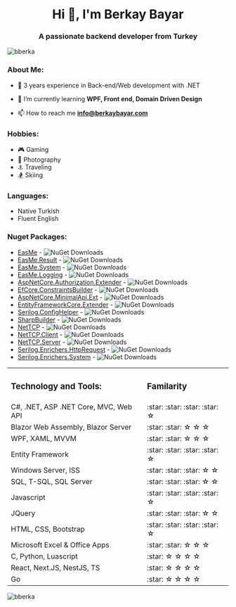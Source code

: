 

<h1 align="center">Hi 👋, I'm Berkay Bayar</h1>
<h3 align="center">A passionate backend developer from Turkey</h3>

<p align="left"> <img src="https://komarev.com/ghpvc/?username=bberka&label=Profile%20views&color=0e75b6&style=flat" alt="bberka" /> </p>


<h3 align="left">About Me:</h3>

- :briefcase: 3 years experience in Back-end/Web development with .NET
 
- 🌱 I’m currently learning **WPF, Front end, Domain Driven Design**

- 📫 How to reach me **info@berkaybayar.com**





<h3 align="left">Hobbies:</h3>

- :video_game: Gaming
- :camera_flash: Photography
- :anchor: Traveling
- :snowboarder: Skiing

<h3 align="left">Languages:</h3>

- Native Turkish
- Fluent English

<h3 align="left">Nuget Packages:</h3>



- [EasMe](https://www.nuget.org/packages/EasMe/) - ![NuGet Downloads](https://img.shields.io/nuget/dt/EasMe.svg)
- [EasMe.Result](https://www.nuget.org/packages/EasMe.Result/) - ![NuGet Downloads](https://img.shields.io/nuget/dt/EasMe.Result.svg)
- [EasMe.System](https://www.nuget.org/packages/EasMe.System/) - ![NuGet Downloads](https://img.shields.io/nuget/dt/EasMe.System.svg)
- [EasMe.Logging](https://www.nuget.org/packages/EasMe.Logging/) - ![NuGet Downloads](https://img.shields.io/nuget/dt/EasMe.Logging.svg)
- [AspNetCore.Authorization.Extender](https://www.nuget.org/packages/AspNetCore.Authorization.Extender/) - ![NuGet Downloads](https://img.shields.io/nuget/dt/AspNetCore.Authorization.Extender.svg)
- [EfCore.ConstraintsBuilder](https://www.nuget.org/packages/EfCore.ConstraintsBuilder/) - ![NuGet Downloads](https://img.shields.io/nuget/dt/EfCore.ConstraintsBuilder.svg)
- [AspNetCore.MinimalApi.Ext](https://www.nuget.org/packages/AspNetCore.MinimalApi.Ext/) - ![NuGet Downloads](https://img.shields.io/nuget/dt/AspNetCore.MinimalApi.Ext.svg)
- [EntityFrameworkCore.Extender](https://www.nuget.org/packages/EntityFrameworkCore.Extender/) - ![NuGet Downloads](https://img.shields.io/nuget/dt/EntityFrameworkCore.Extender.svg)
- [Serilog.ConfigHelper](https://www.nuget.org/packages/Serilog.ConfigHelper/) - ![NuGet Downloads](https://img.shields.io/nuget/dt/Serilog.ConfigHelper.svg)
- [SharpBuilder](https://www.nuget.org/packages/SharpBuilder/) - ![NuGet Downloads](https://img.shields.io/nuget/dt/SharpBuilder.svg)
- [NetTCP](https://www.nuget.org/packages/NetTCP/) - ![NuGet Downloads](https://img.shields.io/nuget/dt/NetTCP.svg)
- [NetTCP.Client](https://www.nuget.org/packages/NetTCP.Client/) - ![NuGet Downloads](https://img.shields.io/nuget/dt/NetTCP.Client.svg)
- [NetTCP.Server](https://www.nuget.org/packages/NetTCP.Server/) - ![NuGet Downloads](https://img.shields.io/nuget/dt/NetTCP.Server.svg)
- [Serilog.Enrichers.HttpRequest](https://www.nuget.org/packages/Serilog.Enrichers.HttpRequest/) - ![NuGet Downloads](https://img.shields.io/nuget/dt/Serilog.Enrichers.HttpRequest.svg)
- [Serilog.Enrichers.System](https://www.nuget.org/packages/Serilog.Enrichers.System/) - ![NuGet Downloads](https://img.shields.io/nuget/dt/Serilog.Enrichers.System.svg)


<table>
<tr>
<th><h3 align="left">Technology and Tools:</h
                                           3></th>
 <th><h3 align="left">Familarity</h3></th>
</tr>

<tr>
 <td >
    C#, .NET, ASP .NET Core,  MVC, Web API
 </td>
    <td>:star: :star: :star: :star: ☆</td>
</tr>


<tr>
 <td >
    Blazor Web Assembly, Blazor Server
 </td>
    <td>:star: :star: ☆ ☆ ☆</td>
</tr>

<tr>
 <td >
    WPF, XAML, MVVM
 </td>
    <td>:star: :star: ☆ ☆ ☆</td>
</tr>

<tr>
 <td >
    Entity Framework
 </td>
    <td>:star: :star: :star: :star: ☆</td>
</tr>

<tr>
 <td >
   Windows Server, ISS
 </td>
    <td>:star: :star: :star: ☆ ☆</td>
</tr>

<tr>
 <td >
 SQL, T-SQL, SQL Server
 </td>
    <td>:star: :star: :star: ☆ ☆</td>
</tr>



<tr>
 <td >
     Javascript
 </td>
    <td>:star: :star: :star: :star: ☆</td>
</tr>

<tr>
 <td >
     JQuery
 </td>
    <td>:star: :star: :star: ☆ ☆</td>
</tr>


<tr>
 <td >
    HTML, CSS, Bootstrap
 </td>
    <td>:star: :star: :star: :star: ☆</td>
</tr>


<tr>
 <td >
    Microsoft Excel & Office Apps
 </td>
    <td>:star: :star: ☆ ☆ ☆</td>
</tr>
<tr>
 <td >
C, Python, Luascript
 </td>
    <td>:star: ☆ ☆ ☆ ☆</td>
</tr>

<tr>
 <td >
     React, Next.JS, NestJS, TS
 </td>
    <td>:star: ☆ ☆ ☆ ☆</td>
</tr>

<tr>
 <td >
     Go
 </td>
    <td>:star: ☆ ☆ ☆ ☆</td>
</tr>



</table>







<p><img align="center" src="https://streak-stats.demolab.com/?user=bberka" alt="bberka" /></p>




